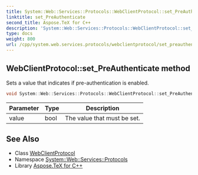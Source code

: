 ```yaml
---
title: System::Web::Services::Protocols::WebClientProtocol::set_PreAuthenticate method
linktitle: set_PreAuthenticate
second_title: Aspose.TeX for C++
description: 'System::Web::Services::Protocols::WebClientProtocol::set_PreAuthenticate method. Sets a value that indicates if pre-authentication is enabled in C++.'
type: docs
weight: 800
url: /cpp/system.web.services.protocols/webclientprotocol/set_preauthenticate/
---
```

## WebClientProtocol::set_PreAuthenticate method


Sets a value that indicates if pre-authentication is enabled.

```cpp
void System::Web::Services::Protocols::WebClientProtocol::set_PreAuthenticate(bool value)
```


| Parameter | Type | Description |
| --- | --- | --- |
| value | bool | The value that must be set. |

## See Also

* Class [WebClientProtocol](../)
* Namespace [System::Web::Services::Protocols](../../)
* Library [Aspose.TeX for C++](../../../)
